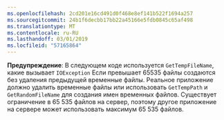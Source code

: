 ```yaml
---
ms.openlocfilehash: 2cd201e16cd491d0f468e8ef141b522f1694a257
ms.sourcegitcommit: 24b1f6decbb17bb22a45166e5fdb0845c65af498
ms.translationtype: MT
ms.contentlocale: ru-RU
ms.lasthandoff: 03/01/2019
ms.locfileid: "57165864"
---
```

**Предупреждение**: В следующем коде используется `GetTempFileName`, какие вызывает `IOException` Если превышает 65535 файлы создаются без удаления предыдущей временные файлы. Реальное приложение должно удалить временные файлы или использовать `GetTempPath` и `GetRandomFileName` для создания имен временных файлов. Существует ограничение в 65 535 файлов на сервер, поэтому другое приложение на сервере может использовать максимум 65 535 файлов. 
